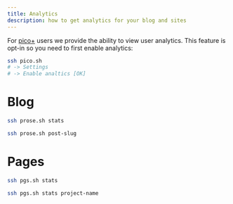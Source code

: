 ```yaml
---
title: Analytics
description: how to get analytics for your blog and sites
---
```


For [pico+](/plus) users we provide the ability to view user analytics. This
feature is opt-in so you need to first enable analytics:

```bash
ssh pico.sh
# -> Settings
# -> Enable analtics [OK]
```

# Blog

```bash
ssh prose.sh stats
```

```bash
ssh prose.sh post-slug
```

# Pages

```bash
ssh pgs.sh stats
```

```bash
ssh pgs.sh stats project-name
```
